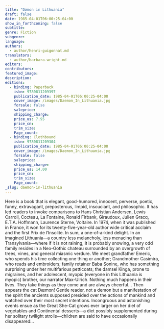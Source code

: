 ```yaml
---
title: "Dæmon in Lithuania"
draft: false
date: 1985-04-01T06:00:25-04:00
show_in_forthcoming: false
subtitle:
genre: Fiction
subgenre:
language:
authors:
  - author/henri-guigonnat.md
translators:
  - author/barbara-wright.md
editors:
contributors:
featured_image:
description:
editions:
  - binding: Paperback
    isbn: 9780811209397
    publication_date: 1985-04-01T06:00:25-04:00
    cover_image: /images/Daemon_In_Lithuania.jpg
    forsale: false
    saleprice:
    shipping_charge:
    price_us: 7.95
    price_cn:
    trim_size:
    Page_count:
  - binding: Clothbound
    isbn: 9780811209304
    publication_date: 1985-04-01T06:00:25-04:00
    cover_image: /images/Daemon_In_Lithuania.jpg
    forsale: false
    saleprice:
    shipping_charge:
    price_us: 14.00
    price_cn:
    trim_size:
    Page_count:
_slug: daemon-in-lithuania
---
```


Here is a book that is elegant, good-humored, innocent, perverse, poetic, funny, extravagant, preposterous, limpid, insouciant, and philosophic. It has led readers to invoke comparisons to Hans Christian Andersen, Lewis Carroll, Cocteau, La Fontaine, Ronald Firbank, Giraudoux, Julien Gracq, E.T.A. Hoffmann, Laurence Sterne, Voltaire. In 1974, when it was published in France, it won for its twenty-five-year-old author wide critical acclaim and the first Prix de l’Insolite. In sum, a one-of-a-kind delight. In an imagined Lithuania––a country less melancholy, less menacing than Transylvania––where if it is not raining, it is probably snowing, a very odd family resides in a Neo-Gothic chateau surrounded by an overgrowth of trees, vines, and general miasmic verdure. We meet grandfather Emeric, who spends his time collecting one thing or another; Grandmother Casimira, who reads and embroiders; family retainer Baba Sonine, who has something surprising under her multifarious petticoats; the damsel Kinga, prone to migraines, and her adolescent, myopic (everyone in this Lithuania is myopic) brother, our narrator Max-Ulrich. Nothing much happens in their lives. They take things as they come and are always cheerful… Then appears the cat Dæmon! Gentle reader, not a demon but a manifestation of the spirit the ancients supposed presided over the actions of mankind and watched over their most secret intentions. Incongruous and astonishing events ensue as the Great She-Cat grows ever larger on her diet of vegetables and Continental desserts––a diet possibly supplemented during her solitary twilight strolls––children are said to have occasionally disappeared...

